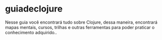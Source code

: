 # guiadeclojure
Nesse guia você encontrará tudo sobre Clojure, dessa maneira, encontrará mapas mentais, cursos, trilhas e outras ferramentas para poder praticar o conhecimento adquirido..

